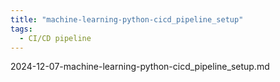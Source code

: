 ```yaml
---
title: "machine-learning-python-cicd_pipeline_setup"
tags:
  - CI/CD pipeline
---
```


2024-12-07-machine-learning-python-cicd_pipeline_setup.md

